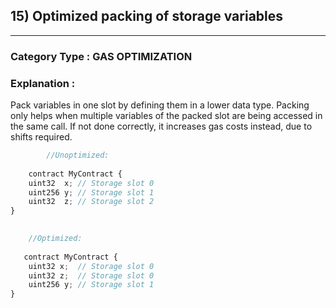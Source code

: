 ## 15) Optimized packing of storage variables


---

### **Category Type** : GAS OPTIMIZATION


### **Explanation** :


  Pack variables in one slot by defining them in a lower data type.
    Packing only helps when multiple variables of the packed slot are being accessed in the same call.
    If not done correctly, it increases gas costs instead, due to shifts required.

```javascript
    	//Unoptimized:
    
	contract MyContract {
 	uint32  x; // Storage slot 0
 	uint256 y; // Storage slot 1
 	uint32  z; // Storage slot 2
}

    
	//Optimized:
    
   contract MyContract {
	uint32 x;  // Storage slot 0
	uint32 z;  // Storage slot 0
	uint256 y; // Storage slot 1
}


```




